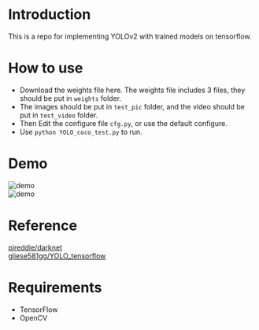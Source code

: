 Introduction<br>
===
This is a repo for implementing YOLOv2 with trained models on tensorflow.<br>

How to use<br>
===
* Download the weights file here. The weights file includes 3 files, they should be put in `weights` folder.<br>
* The images should be put in `test_pic` folder, and the video should be put in `test_video` folder.<br>
* Then Edit the configure file `cfg.py`, or use the default configure.<br>
* Use `python YOLO_coco_test.py` to run.<br>

Demo<br>
===
![demo](https://github.com/YaoZhontian/YOLOv2-test-with-TensorFlow/demo/demo_1.gif)<br>
![demo](https://github.com/YaoZhongtian/YOLOv2-test-with-TensorFlow/tree/master/demo/demo_1.gif)<br>

Reference<br>
===
[pjreddie/darknet](https://github.com/pjreddie/darknet)<br>
[gliese581gg/YOLO_tensorflow](https://github.com/gliese581gg/YOLO_tensorflow)<br>

Requirements<br>
===
* TensorFlow<br>
* OpenCV
